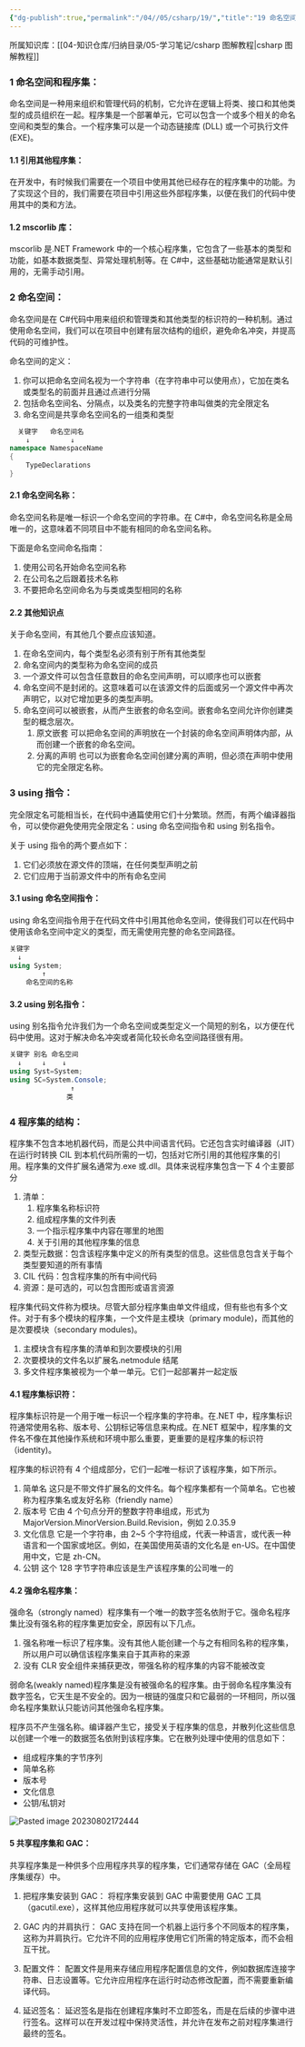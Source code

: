 ```yaml
---
{"dg-publish":true,"permalink":"/04//05/csharp/19/","title":"19 命名空间和程序集","tags":["csharp"]}
---
```



所属知识库：[[04-知识仓库/归纳目录/05-学习笔记/csharp 图解教程\|csharp 图解教程]]

### 1 命名空间和程序集：

命名空间是一种用来组织和管理代码的机制，它允许在逻辑上将类、接口和其他类型的成员组织在一起。程序集是一个部署单元，它可以包含一个或多个相关的命名空间和类型的集合。一个程序集可以是一个动态链接库 (DLL) 或一个可执行文件 (EXE)。

#### 1.1 引用其他程序集：

在开发中，有时候我们需要在一个项目中使用其他已经存在的程序集中的功能。为了实现这个目的，我们需要在项目中引用这些外部程序集，以便在我们的代码中使用其中的类和方法。

#### 1.2 mscorlib 库：

mscorlib 是.NET Framework 中的一个核心程序集，它包含了一些基本的类型和功能，如基本数据类型、异常处理机制等。在 C#中，这些基础功能通常是默认引用的，无需手动引用。

### 2 命名空间：

命名空间是在 C#代码中用来组织和管理类和其他类型的标识符的一种机制。通过使用命名空间，我们可以在项目中创建有层次结构的组织，避免命名冲突，并提高代码的可维护性。

命名空间的定义：

1. 你可以把命名空间名视为一个字符串（在字符串中可以使用点），它加在类名或类型名的前面并且通过点进行分隔
2. 包括命名空间名、分隔点，以及类名的完整字符串叫做类的完全限定名
3. 命名空间是共享命名空间名的一组类和类型

```csharp
  关键字   命名空间名
    ↓          ↓
namespace NamespaceName
{
    TypeDeclarations
}
```

#### 2.1 命名空间名称：

命名空间名称是唯一标识一个命名空间的字符串。在 C#中，命名空间名称是全局唯一的，这意味着不同项目中不能有相同的命名空间名称。

下面是命名空间命名指南：

1. 使用公司名开始命名空间名称
2. 在公司名之后跟着技术名称
3. 不要把命名空间命名为与类或类型相同的名称

#### 2.2 其他知识点

关于命名空间，有其他几个要点应该知道。

1. 在命名空间内，每个类型名必须有别于所有其他类型
2. 命名空间内的类型称为命名空间的成员
3. 一个源文件可以包含任意数目的命名空间声明，可以顺序也可以嵌套
4. 命名空间不是封闭的。这意味着可以在该源文件的后面或另一个源文件中再次声明它，以对它增加更多的类型声明。
5. 命名空间可以被嵌套，从而产生嵌套的命名空间。嵌套命名空间允许你创建类型的概念层次。
	 1. 原文嵌套 可以把命名空间的声明放在一个封装的命名空间声明体内部，从而创建一个嵌套的命名空间。
	 2. 分离的声明 也可以为嵌套命名空间创建分离的声明，但必须在声明中使用它的完全限定名称。

### 3 using 指令：

完全限定名可能相当长，在代码中通篇使用它们十分繁琐。然而，有两个编译器指令，可以使你避免使用完全限定名：using 命名空间指令和 using 别名指令。

关于 using 指令的两个要点如下：

1. 它们必须放在源文件的顶端，在任何类型声明之前
2. 它们应用于当前源文件中的所有命名空间

#### 3.1 using 命名空间指令：

using 命名空间指令用于在代码文件中引用其他命名空间，使得我们可以在代码中使用该命名空间中定义的类型，而无需使用完整的命名空间路径。

```csharp
关键字
  ↓
using System;
        ↑
    命名空间的名称
```

#### 3.2 using 别名指令：

using 别名指令允许我们为一个命名空间或类型定义一个简短的别名，以方便在代码中使用。这对于解决命名冲突或者简化较长命名空间路径很有用。

```csharp
关键字 别名 命名空间
  ↓     ↓    ↓
using Syst=System;
using SC=System.Console;
               ↑
              类
```

### 4 程序集的结构：

程序集不包含本地机器代码，而是公共中间语言代码。它还包含实时编译器（JIT）在运行时转换 CIL 到本机代码所需的一切，包括对它所引用的其他程序集的引用。程序集的文件扩展名通常为.exe 或.dll。具体来说程序集包含一下 4 个主要部分

1. 清单：
	 1. 程序集名称标识符
	 2. 组成程序集的文件列表
	 3. 一个指示程序集中内容在哪里的地图
	 4. 关于引用的其他程序集的信息
2. 类型元数据：包含该程序集中定义的所有类型的信息。这些信息包含关于每个类型要知道的所有事情
3. CIL 代码：包含程序集的所有中间代码
4. 资源：是可选的，可以包含图形或语言资源

程序集代码文件称为模块。尽管大部分程序集由单文件组成，但有些也有多个文件。对于有多个模块的程序集，一个文件是主模块（primary module)，而其他的是次要模块（secondary modules)。

1. 主模块含有程序集的清单和到次要模块的引用
2. 次要模块的文件名以扩展名.netmodule 结尾
3. 多文件程序集被视为一个单一单元。它们一起部署并一起定版

#### 4.1 程序集标识符：

程序集标识符是一个用于唯一标识一个程序集的字符串。在.NET 中，程序集标识符通常使用名称、版本号、公钥标记等信息来构成。在.NET 框架中，程序集的文件名不像在其他操作系统和环境中那么重要，更重要的是程序集的标识符（identity)。

程序集的标识符有 4 个组成部分，它们一起唯一标识了该程序集，如下所示。

1. 简单名 这只是不带文件扩展名的文件名。每个程序集都有一个简单名。它也被称为程序集名或友好名称（friendly name）
2. 版本号 它由 4 个句点分开的整数字符串组成，形式为 MajorVersion.MinorVersion.Build.Revision，例如 2.0.35.9
3. 文化信息 它是一个字符串，由 2~5 个字符组成，代表一种语言，或代表一种语言和一个国家或地区。例如，在美国使用英语的文化名是 en-US。在中国使用中文，它是 zh-CN。
4. 公钥 这个 128 字节字符串应该是生产该程序集的公司唯一的

#### 4.2 强命名程序集：

强命名（strongly named）程序集有一个唯一的数字签名依附于它。强命名程序集比没有强名称的程序集更加安全，原因有以下几点。

1. 强名称唯一标识了程序集。没有其他人能创建一个与之有相同名称的程序集，所以用户可以确信该程序集来自于其声称的来源
2. 没有 CLR 安全组件来捕获更改，带强名称的程序集的内容不能被改变

弱命名(weakly named)程序集是没有被强命名的程序集。由于弱命名程序集没有数字签名，它天生是不安全的。因为一根链的强度只和它最弱的一环相同，所以强命名程序集默认只能访问其他强命名程序集。

程序员不产生强名称。编译器产生它，接受关于程序集的信息，并散列化这些信息以创建一个唯一的数据签名依附到该程序集。它在散列处理中使用的信息如下：

- 组成程序集的字节序列
- 简单名称
- 版本号
- 文化信息
- 公钥/私钥对

![Pasted image 20230802172444](https://cdn.jsdelivr.net/gh/Ailurus-2233/PicGo-ImageRepo@main/work-Image/202308281116996.png)

#### 5 共享程序集和 GAC：

共享程序集是一种供多个应用程序共享的程序集，它们通常存储在 GAC（全局程序集缓存）中。

1. 把程序集安装到 GAC：
		将程序集安装到 GAC 中需要使用 GAC 工具（gacutil.exe），这样其他应用程序就可以共享使用该程序集。

2. GAC 内的并肩执行：
		GAC 支持在同一个机器上运行多个不同版本的程序集，这称为并肩执行。它允许不同的应用程序使用它们所需的特定版本，而不会相互干扰。

3. 配置文件：
		配置文件是用来存储应用程序配置信息的文件，例如数据库连接字符串、日志设置等。它允许应用程序在运行时动态修改配置，而不需要重新编译代码。

4. 延迟签名：
		延迟签名是指在创建程序集时不立即签名，而是在后续的步骤中进行签名。这样可以在开发过程中保持灵活性，并允许在发布之前对程序集进行最终的签名。
